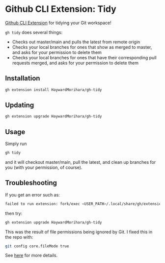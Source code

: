 # Github CLI Extension: Tidy

[Github CLI Extension](https://docs.github.com/en/github-cli/github-cli/creating-github-cli-extensions) for tidying your Git workspace!

`gh tidy` does several things:
* Checks out master/main and pulls the latest from remote origin
* Checks your local branches for ones that show as merged to master, and asks for your permission to delete them
* Checks your local branches for ones that have their corresponding pull requests merged, and asks for your permission to delete them

## Installation
```sh
gh extension install HaywardMorihara/gh-tidy
```

## Updating
```sh
gh extension upgrade HaywardMorihara/gh-tidy
```

## Usage
Simply run
```sh
gh tidy
```
and it will checkout master/main, pull the latest, and clean up branches for you (with your permission, of course).

## Troubleshooting
If you get an error such as:
```sh
failed to run extension: fork/exec <USER_PATH>/.local/share/gh/extensions/gh-tidy/gh-tidy: permission denied
```
then try:
```sh
gh extension upgrade HaywardMorihara/gh-tidy
```

This was the result of file permissions being ignored by Git. I fixed this in the repo with:
```sh
git config core.fileMode true
```
See [here](https://stackoverflow.com/questions/1580596/how-do-i-make-git-ignore-file-mode-chmod-changes) for more details.
